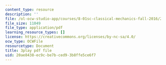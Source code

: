 ```yaml
---
content_type: resource
description: ''
file: /ol-ocw-studio-app/courses/8-01sc-classical-mechanics-fall-2016/20ae8438ec9cbe7bced93b8ffe5ce6f7_dlJtUvRaGdE.pdf
file_size: 11049
file_type: application/pdf
learning_resource_types: []
license: https://creativecommons.org/licenses/by-nc-sa/4.0/
ocw_type: OCWFile
resourcetype: Document
title: 3play pdf file
uid: 20ae8438-ec9c-be7b-ced9-3b8ffe5ce6f7
---
```

